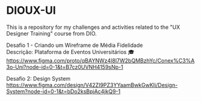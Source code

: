 # DIOUX-UI
This is a repository for my challenges and activities related to the "UX Designer Training" course from DIO.

Desafio 1 - Criando um Wireframe de Média Fidelidade<br>
Descrição: Plataforma de Eventos Universitários 🎓 <br>
https://www.figma.com/proto/qBAYNWz4l8I7W2bQMBzhYc/Conex%C3%A3o-Uni?node-id=0-1&t=B7cz0UVNH4159sNp-1

Desafio 2: Design System <br>
https://www.figma.com/design/V42ZI9PZ3YYaamBwkGwKIi/Design-System?node-id=0-1&t=bDo2ksBpjAc4jkQ9-1
